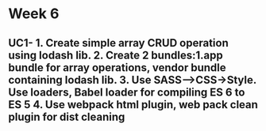 # Week 6

## UC1- 1. Create simple array CRUD operation using lodash lib. 2. Create 2 bundles:1.app bundle for array operations, vendor bundle containing lodash lib. 3. Use SASS-->CSS->Style. Use loaders, Babel loader for compiling ES 6 to ES 5 4. Use webpack html plugin, web pack clean plugin for dist cleaning